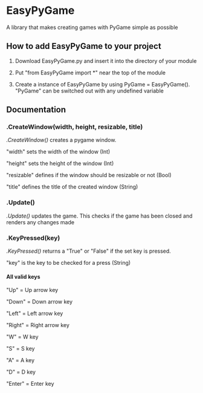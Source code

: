 # EasyPyGame
A library that makes creating games with PyGame simple as possible

## How to add EasyPyGame to your project
1. Download EasyPyGame.py and insert it into the directory of your module

2. Put "from EasyPyGame import *" near the top of the module

3. Create a instance of EasyPyGame by using PyGame = EasyPyGame(). "PyGame" can be switched out with any undefined variable

## Documentation
### .CreateWindow(width, height, resizable, title)
_.CreateWindow()_ creates a pygame window.

"width" sets the width of the window (Int)

"height" sets the height of the window (Int)

"resizable" defines if the window should be resizable or not (Bool)

"title" defines the title of the created window (String)

 
### .Update()
_.Update()_ updates the game. This checks if the game has been closed and renders any changes made

 
### .KeyPressed(key)
_.KeyPressed()_ returns a "True" or "False" if the set key is pressed.

"key" is the key to be checked for a press (String)

 
#### All valid keys
"Up" = Up arrow key

"Down" = Down arrow key

"Left" = Left arrow key

"Right" = Right arrow key

"W" = W key

"S" = S key

"A" = A key

"D" = D key

"Enter" = Enter key
